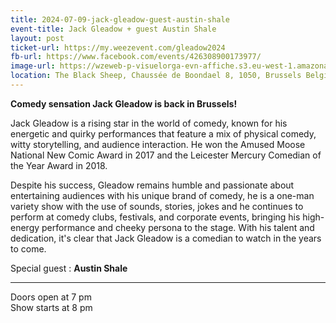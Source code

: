 ```yaml
---
title: 2024-07-09-jack-gleadow-guest-austin-shale
event-title: Jack Gleadow + guest Austin Shale
layout: post
ticket-url: https://my.weezevent.com/gleadow2024
fb-url: https://www.facebook.com/events/426308900173977/
image-url: https://wzeweb-p-visuelorga-evn-affiche.s3.eu-west-1.amazonaws.com/affiche_1143740.png
location: The Black Sheep, Chaussée de Boondael 8, 1050, Brussels Belgium
---
```

<strong>Comedy sensation Jack Gleadow is back in Brussels!</strong>

Jack Gleadow is a rising star in the world of comedy, known for his energetic and quirky performances that feature a mix of physical comedy, witty storytelling, and audience interaction. He won the Amused Moose National New Comic Award in 2017 and the Leicester Mercury Comedian of the Year Award in 2018.

Despite his success, Gleadow remains humble and passionate about entertaining audiences with his unique brand of comedy, he is a one-man variety show with the use of sounds, stories, jokes and he continues to perform at comedy clubs, festivals, and corporate events, bringing his high-energy performance and cheeky persona to the stage. With his talent and dedication, it's clear that Jack Gleadow is a comedian to watch in the years to come.

Special guest : <strong>Austin Shale</strong>
<hr />
Doors open at 7 pm<br>
Show starts at 8 pm
